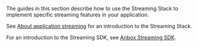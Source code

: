 The guides in this section describe how to use the Streaming Stack to implement specific streaming features in your application.

See [About application streaming](https://discourse.ubuntu.com/t/streaming-android-applications/17769) for an introduction to the Streaming Stack.

For an introduction to the Streaming SDK, see [Anbox Streaming SDK](https://discourse.ubuntu.com/t/anbox-cloud-sdks/17844#streaming-sdk).
